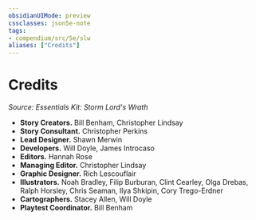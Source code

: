 ```yaml
---
obsidianUIMode: preview
cssclasses: json5e-note
tags:
- compendium/src/5e/slw
aliases: ["Credits"]
---
```

# Credits
*Source: Essentials Kit: Storm Lord's Wrath* 

- **Story Creators.** Bill Benham, Christopher Lindsay  
- **Story Consultant.** Christopher Perkins  
- **Lead Designer.** Shawn Merwin  
- **Developers.** Will Doyle, James Introcaso  
- **Editors.** Hannah Rose  
- **Managing Editor.** Christopher Lindsay  
- **Graphic Designer.** Rich Lescouflair  
- **Illustrators.** Noah Bradley, Filip Burburan, Clint Cearley, Olga Drebas, Ralph Horsley, Chris Seaman, Ilya Shkipin, Cory Trego-Erdner  
- **Cartographers.** Stacey Allen, Will Doyle  
- **Playtest Coordinator.** Bill Benham